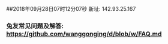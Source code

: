 ##2018年09月28日07时12分07秒 新址: 142.93.25.167
### 兔友常见问题及解答: https://github.com/wanggonging/d/blob/w/FAQ.md
